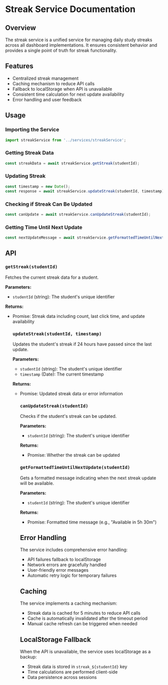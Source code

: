 # Streak Service Documentation

## Overview
The streak service is a unified service for managing daily study streaks across all dashboard implementations. It ensures consistent behavior and provides a single point of truth for streak functionality.

## Features
- Centralized streak management
- Caching mechanism to reduce API calls
- Fallback to localStorage when API is unavailable
- Consistent time calculation for next update availability
- Error handling and user feedback

## Usage

### Importing the Service
```javascript
import streakService from '../services/streakService';
```

### Getting Streak Data
```javascript
const streakData = await streakService.getStreak(studentId);
```

### Updating Streak
```javascript
const timestamp = new Date();
const response = await streakService.updateStreak(studentId, timestamp);
```

### Checking if Streak Can Be Updated
```javascript
const canUpdate = await streakService.canUpdateStreak(studentId);
```

### Getting Time Until Next Update
```javascript
const nextUpdateMessage = await streakService.getFormattedTimeUntilNextUpdate(studentId);
```

## API

### `getStreak(studentId)`
Fetches the current streak data for a student.

**Parameters:**
- `studentId` (string): The student's unique identifier

**Returns:**
- Promise<Object>: Streak data including count, last click time, and update availability

### `updateStreak(studentId, timestamp)`
Updates the student's streak if 24 hours have passed since the last update.

**Parameters:**
- `studentId` (string): The student's unique identifier
- `timestamp` (Date): The current timestamp

**Returns:**
- Promise<Object>: Updated streak data or error information

### `canUpdateStreak(studentId)`
Checks if the student's streak can be updated.

**Parameters:**
- `studentId` (string): The student's unique identifier

**Returns:**
- Promise<boolean>: Whether the streak can be updated

### `getFormattedTimeUntilNextUpdate(studentId)`
Gets a formatted message indicating when the next streak update will be available.

**Parameters:**
- `studentId` (string): The student's unique identifier

**Returns:**
- Promise<string>: Formatted time message (e.g., "Available in 5h 30m")

## Error Handling
The service includes comprehensive error handling:
- API failures fallback to localStorage
- Network errors are gracefully handled
- User-friendly error messages
- Automatic retry logic for temporary failures

## Caching
The service implements a caching mechanism:
- Streak data is cached for 5 minutes to reduce API calls
- Cache is automatically invalidated after the timeout period
- Manual cache refresh can be triggered when needed

## LocalStorage Fallback
When the API is unavailable, the service uses localStorage as a backup:
- Streak data is stored in `streak_${studentId}` key
- Time calculations are performed client-side
- Data persistence across sessions